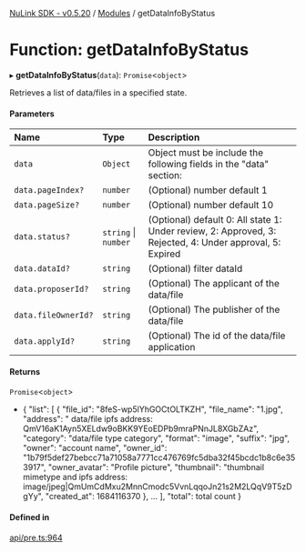 [NuLink SDK - v0.5.20](../README.md) / [Modules](../modules.md) / getDataInfoByStatus

# Function: getDataInfoByStatus

▸ **getDataInfoByStatus**(`data`): `Promise`<`object`\>

Retrieves a list of data/files in a specified state.

#### Parameters

| Name | Type | Description |
| :------ | :------ | :------ |
| `data` | `Object` | Object must be include the following fields in the "data" section: |
| `data.pageIndex?` | `number` | (Optional) number default 1 |
| `data.pageSize?` | `number` | (Optional) number default 10 |
| `data.status?` | `string` \| `number` | (Optional) default 0: All state 1: Under review, 2: Approved, 3: Rejected, 4: Under approval, 5: Expired |
| `data.dataId?` | `string` | (Optional) filter dataId |
| `data.proposerId?` | `string` | (Optional) The applicant of the data/file |
| `data.fileOwnerId?` | `string` | (Optional) The publisher of the data/file |
| `data.applyId?` | `string` | (Optional) The id of the data/file application |

#### Returns

`Promise`<`object`\>

- {
               "list": [
                 {
                   "file_id": "8feS-wp5lYhGOCtOLTKZH",
                   "file_name": "1.jpg",
                   "address": " data/file ipfs address: QmV16aK1Ayn5XELdw9oBKK9YEoEDPb9mraPNnJL8XGbZAz",
                   "category": "data/file type category",
                   "format": "image",
                   "suffix": "jpg",
                   "owner": "account name",
                   "owner_id": "1b79f5def27bebcc71a71058a7771cc476769fc5dba32f45bcdc1b8c6e353917",
                   "owner_avatar": "Profile picture",
                   "thumbnail": "thumbnail mimetype and ipfs address: image/jpeg|QmUmCdMxu2MnnCmodc5VvnLqqoJn21s2M2LQqV9T5zDgYy",
                   "created_at": 1684116370
                 },
                 ...
             ],
             "total": total count
           }

#### Defined in

[api/pre.ts:964](https://github.com/NuLink-network/nulink-sdk/blob/e6138bf/src/api/pre.ts#L964)

